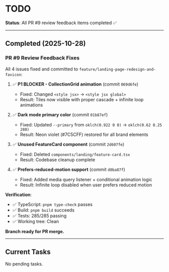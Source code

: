 # TODO

**Status**: All PR #9 review feedback items completed ✅

---

## Completed (2025-10-28)

### PR #9 Review Feedback Fixes

All 4 issues fixed and committed to `feature/landing-page-redesign-and-favicon`:

1. ✅ **P1 BLOCKER - CollectionGrid animation** (commit `069d6fe`)
   - Fixed: Changed `<style jsx>` → `<style jsx global>`
   - Result: Tiles now visible with proper cascade + infinite loop animations

2. ✅ **Dark mode primary color** (commit `01b87ef`)
   - Fixed: Updated `--primary` from `oklch(0.922 0 0)` → `oklch(0.62 0.25 280)`
   - Result: Neon violet (#7C5CFF) restored for all brand elements

3. ✅ **Unused FeatureCard component** (commit `2d607fe`)
   - Fixed: Deleted `components/landing/feature-card.tsx`
   - Result: Codebase cleanup complete

4. ✅ **Prefers-reduced-motion support** (commit `d8ba87f`)
   - Fixed: Added media query listener + conditional animation logic
   - Result: Infinite loop disabled when user prefers reduced motion

**Verification**:
- ✅ TypeScript: `pnpm type-check` passes
- ✅ Build: `pnpm build` succeeds
- ✅ Tests: 285/285 passing
- ✅ Working tree: Clean

**Branch ready for PR merge.**

---

## Current Tasks

No pending tasks.
